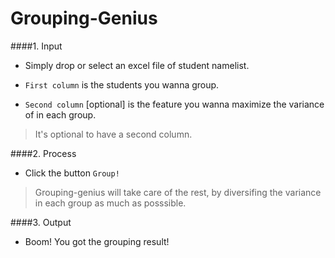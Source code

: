 # Grouping-Genius

####1. Input
* Simply drop or select an excel file of student namelist.

 * `First column` is the students you wanna group.

 * `Second column` [optional] is the feature you wanna maximize the variance of in each group. 
> It's optional to have a second column. 

####2. Process
* Click the button `Group!`

> Grouping-genius will take care of the rest, by diversifing the variance in each group as much as posssible.

####3. Output
* Boom! You got the grouping result!

